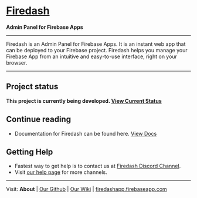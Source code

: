 # [Firedash](https://nikahmadz.github.io/Firedash/)
**Admin Panel for Firebase Apps**

---

Firedash is an Admin Panel for Firebase Apps. It is an instant web app that can be deployed to your Firebase project. Firedash helps you manage your Firebase App from an intuitive and easy-to-use interface, right on your browser.

---

## Project status

**This project is currently being developed. [View Current Status](https://github.com/nikahmadz/Firedash/wiki/project-status)**

## Continue reading

- Documentation for Firedash can be found here. [View Docs](https://nikahmadz.github.io/Firedash/docs/)

## Getting Help

- Fastest way to get help is to contact us at [Firedash Discord Channel](https://discord.gg/Xk4DJHs).
- Visit [our help page](https://nikahmadz.github.io/Firedash/help/) for more channels.

---

Visit: **About** | [Our Github](https://github.com/nikahmadz/Firedash/) | [Our Wiki](https://github.com/nikahmadz/Firedash/wiki/) | [firedashapp.firebaseapp.com](https://firedashapp.firebaseapp.com/)
